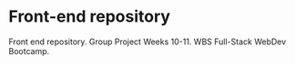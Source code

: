  # Front-end repository
Front end repository. Group Project Weeks 10-11. WBS Full-Stack WebDev Bootcamp.
